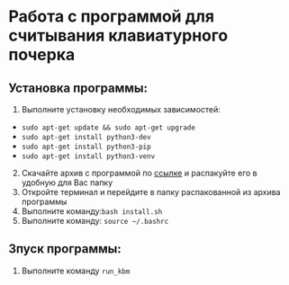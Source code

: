 # Работа с программой для считывания клавиатурного почерка

## Установка программы:
1. Выполните установку необходимых зависимостей:

- `sudo apt-get update && sudo apt-get upgrade`
- `sudo apt-get install python3-dev`
- `sudo apt-get install python3-pip`
- `sudo apt-get install python3-venv`

2. Скачайте архив с программой по [ссылке](https://disk.yandex.ru/d/oo55o8U7RxLl3g) и распакуйте его в удобную для Вас папку
3. Откройте терминал и перейдите в папку распакованной из архива программы
4. Выполните команду:`bash install.sh`
5. Выполните команду: `source ~/.bashrc`

## Зпуск программы:
1. Выполните команду `run_kbm`

